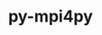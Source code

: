 ---
title: "py-mpi4py"
layout: cache
categories: [package, develop-2024-11-24]
meta: {"versions": ["3.1.6", "4.0.1"], "compilers": ["apple-clang@=15.0.0", "gcc@=11.1.0", "gcc@=11.4.0", "gcc@=13.2.0", "gcc@=9.4.0", "oneapi@=2024.2.1"], "oss": ["ubuntu20.04", "ubuntu22.04", "ubuntu24.04", "ventura"], "platforms": ["darwin", "linux"], "targets": ["aarch64", "neoverse_v1", "neoverse_v2", "ppc64le", "x86_64_v3"], "stacks": ["data-vis-sdk", "e4s", "e4s-neoverse-v2", "e4s-neoverse_v1", "e4s-oneapi", "e4s-power", "e4s-rocm-external", "ml-darwin-aarch64-mps", "ml-linux-aarch64-cpu", "ml-linux-aarch64-cuda", "ml-linux-x86_64-cpu", "ml-linux-x86_64-cuda", "root"], "num_specs": 28, "num_specs_by_stack": {"root": 28, "ml-darwin-aarch64-mps": 1, "e4s-power": 3, "data-vis-sdk": 1, "e4s-neoverse_v1": 4, "e4s-neoverse-v2": 3, "e4s": 3, "e4s-rocm-external": 1, "e4s-oneapi": 4, "ml-linux-aarch64-cpu": 2, "ml-linux-aarch64-cuda": 2, "ml-linux-x86_64-cpu": 2, "ml-linux-x86_64-cuda": 2}}
spec_details: [{"hash": "bfyjh44j5ejdx4gmdlkayfqad6e7nbht", "compiler": "apple-clang@=15.0.0", "versions": ["4.0.1"], "os": "ventura", "platform": "darwin", "target": "aarch64", "variants": ["build_system=python_pip"], "stacks": ["root", "ml-darwin-aarch64-mps"], "size": "-", "tarball": "https://binaries.spack.io/develop-2024-11-24/build_cache/darwin-ventura-aarch64/apple-clang-15.0.0/py-mpi4py-4.0.1/darwin-ventura-aarch64-apple-clang-15.0.0-py-mpi4py-4.0.1-bfyjh44j5ejdx4gmdlkayfqad6e7nbht.spack"}, {"hash": "vyj7lkck7feh4g4ig5v7b4xpyxyfyqz2", "compiler": "gcc@=9.4.0", "versions": ["4.0.1"], "os": "ubuntu20.04", "platform": "linux", "target": "ppc64le", "variants": ["build_system=python_pip"], "stacks": ["root", "e4s-power"], "size": "-", "tarball": "https://binaries.spack.io/develop-2024-11-24/build_cache/linux-ubuntu20.04-ppc64le/gcc-9.4.0/py-mpi4py-4.0.1/linux-ubuntu20.04-ppc64le-gcc-9.4.0-py-mpi4py-4.0.1-vyj7lkck7feh4g4ig5v7b4xpyxyfyqz2.spack"}, {"hash": "22dhrjlrqg3awjk5uxm57genzywhliuw", "compiler": "gcc@=9.4.0", "versions": ["4.0.1"], "os": "ubuntu20.04", "platform": "linux", "target": "ppc64le", "variants": ["build_system=python_pip"], "stacks": ["root", "e4s-power"], "size": "-", "tarball": "https://binaries.spack.io/develop-2024-11-24/build_cache/linux-ubuntu20.04-ppc64le/gcc-9.4.0/py-mpi4py-4.0.1/linux-ubuntu20.04-ppc64le-gcc-9.4.0-py-mpi4py-4.0.1-22dhrjlrqg3awjk5uxm57genzywhliuw.spack"}, {"hash": "ttp4y5nlxpvxd4lrst4msvwwjdwuoa4i", "compiler": "gcc@=9.4.0", "versions": ["4.0.1"], "os": "ubuntu20.04", "platform": "linux", "target": "ppc64le", "variants": ["build_system=python_pip"], "stacks": ["root", "e4s-power"], "size": "-", "tarball": "https://binaries.spack.io/develop-2024-11-24/build_cache/linux-ubuntu20.04-ppc64le/gcc-9.4.0/py-mpi4py-4.0.1/linux-ubuntu20.04-ppc64le-gcc-9.4.0-py-mpi4py-4.0.1-ttp4y5nlxpvxd4lrst4msvwwjdwuoa4i.spack"}, {"hash": "upqwtrxrhfrniuozvzwanedvyma7jrs6", "compiler": "gcc@=11.1.0", "versions": ["3.1.6"], "os": "ubuntu20.04", "platform": "linux", "target": "x86_64_v3", "variants": ["build_system=python_pip"], "stacks": ["root", "data-vis-sdk"], "size": "-", "tarball": "https://binaries.spack.io/develop-2024-11-24/build_cache/linux-ubuntu20.04-x86_64_v3/gcc-11.1.0/py-mpi4py-3.1.6/linux-ubuntu20.04-x86_64_v3-gcc-11.1.0-py-mpi4py-3.1.6-upqwtrxrhfrniuozvzwanedvyma7jrs6.spack"}, {"hash": "44flyv6t44sjbddytsrbrnveqnwxmboj", "compiler": "gcc@=11.4.0", "versions": ["4.0.1"], "os": "ubuntu22.04", "platform": "linux", "target": "neoverse_v1", "variants": ["build_system=python_pip"], "stacks": ["e4s-neoverse_v1", "root"], "size": "-", "tarball": "https://binaries.spack.io/develop-2024-11-24/build_cache/linux-ubuntu22.04-neoverse_v1/gcc-11.4.0/py-mpi4py-4.0.1/linux-ubuntu22.04-neoverse_v1-gcc-11.4.0-py-mpi4py-4.0.1-44flyv6t44sjbddytsrbrnveqnwxmboj.spack"}, {"hash": "lj6jdbqica6wr2iqy2pph7hruhrsbl7f", "compiler": "gcc@=11.4.0", "versions": ["4.0.1"], "os": "ubuntu22.04", "platform": "linux", "target": "neoverse_v1", "variants": ["build_system=python_pip"], "stacks": ["e4s-neoverse_v1", "root"], "size": "-", "tarball": "https://binaries.spack.io/develop-2024-11-24/build_cache/linux-ubuntu22.04-neoverse_v1/gcc-11.4.0/py-mpi4py-4.0.1/linux-ubuntu22.04-neoverse_v1-gcc-11.4.0-py-mpi4py-4.0.1-lj6jdbqica6wr2iqy2pph7hruhrsbl7f.spack"}, {"hash": "w74aurepyzd3krnv2cnzjquspgrwm7im", "compiler": "gcc@=11.4.0", "versions": ["4.0.1"], "os": "ubuntu22.04", "platform": "linux", "target": "neoverse_v1", "variants": ["build_system=python_pip"], "stacks": ["e4s-neoverse_v1", "root"], "size": "-", "tarball": "https://binaries.spack.io/develop-2024-11-24/build_cache/linux-ubuntu22.04-neoverse_v1/gcc-11.4.0/py-mpi4py-4.0.1/linux-ubuntu22.04-neoverse_v1-gcc-11.4.0-py-mpi4py-4.0.1-w74aurepyzd3krnv2cnzjquspgrwm7im.spack"}, {"hash": "7ksz4viytva3hb2mewv6ulug3ybprojd", "compiler": "gcc@=11.4.0", "versions": ["4.0.1"], "os": "ubuntu22.04", "platform": "linux", "target": "neoverse_v1", "variants": ["build_system=python_pip"], "stacks": ["e4s-neoverse_v1", "root"], "size": "-", "tarball": "https://binaries.spack.io/develop-2024-11-24/build_cache/linux-ubuntu22.04-neoverse_v1/gcc-11.4.0/py-mpi4py-4.0.1/linux-ubuntu22.04-neoverse_v1-gcc-11.4.0-py-mpi4py-4.0.1-7ksz4viytva3hb2mewv6ulug3ybprojd.spack"}, {"hash": "zwzrsoheg3hqqn2sjbubpcp4cw5cy4ld", "compiler": "gcc@=11.4.0", "versions": ["4.0.1"], "os": "ubuntu22.04", "platform": "linux", "target": "neoverse_v2", "variants": ["build_system=python_pip"], "stacks": ["root", "e4s-neoverse-v2"], "size": "-", "tarball": "https://binaries.spack.io/develop-2024-11-24/build_cache/linux-ubuntu22.04-neoverse_v2/gcc-11.4.0/py-mpi4py-4.0.1/linux-ubuntu22.04-neoverse_v2-gcc-11.4.0-py-mpi4py-4.0.1-zwzrsoheg3hqqn2sjbubpcp4cw5cy4ld.spack"}, {"hash": "zoh7f5pqddhlzw76zp47o3kowb4f4qkl", "compiler": "gcc@=11.4.0", "versions": ["4.0.1"], "os": "ubuntu22.04", "platform": "linux", "target": "neoverse_v2", "variants": ["build_system=python_pip"], "stacks": ["root", "e4s-neoverse-v2"], "size": "-", "tarball": "https://binaries.spack.io/develop-2024-11-24/build_cache/linux-ubuntu22.04-neoverse_v2/gcc-11.4.0/py-mpi4py-4.0.1/linux-ubuntu22.04-neoverse_v2-gcc-11.4.0-py-mpi4py-4.0.1-zoh7f5pqddhlzw76zp47o3kowb4f4qkl.spack"}, {"hash": "wwzbnwhyrtphru2ci5thhciv7m36rkqv", "compiler": "gcc@=11.4.0", "versions": ["4.0.1"], "os": "ubuntu22.04", "platform": "linux", "target": "neoverse_v2", "variants": ["build_system=python_pip"], "stacks": ["root", "e4s-neoverse-v2"], "size": "-", "tarball": "https://binaries.spack.io/develop-2024-11-24/build_cache/linux-ubuntu22.04-neoverse_v2/gcc-11.4.0/py-mpi4py-4.0.1/linux-ubuntu22.04-neoverse_v2-gcc-11.4.0-py-mpi4py-4.0.1-wwzbnwhyrtphru2ci5thhciv7m36rkqv.spack"}, {"hash": "arndwqsarksikiv7dfj7zcwk2appppf6", "compiler": "gcc@=11.4.0", "versions": ["4.0.1"], "os": "ubuntu22.04", "platform": "linux", "target": "x86_64_v3", "variants": ["build_system=python_pip"], "stacks": ["e4s", "root"], "size": "-", "tarball": "https://binaries.spack.io/develop-2024-11-24/build_cache/linux-ubuntu22.04-x86_64_v3/gcc-11.4.0/py-mpi4py-4.0.1/linux-ubuntu22.04-x86_64_v3-gcc-11.4.0-py-mpi4py-4.0.1-arndwqsarksikiv7dfj7zcwk2appppf6.spack"}, {"hash": "73ztudbisfobfz6w4lwoiqo37akmm2ai", "compiler": "gcc@=11.4.0", "versions": ["4.0.1"], "os": "ubuntu22.04", "platform": "linux", "target": "x86_64_v3", "variants": ["build_system=python_pip"], "stacks": ["e4s-rocm-external", "root"], "size": "-", "tarball": "https://binaries.spack.io/develop-2024-11-24/build_cache/linux-ubuntu22.04-x86_64_v3/gcc-11.4.0/py-mpi4py-4.0.1/linux-ubuntu22.04-x86_64_v3-gcc-11.4.0-py-mpi4py-4.0.1-73ztudbisfobfz6w4lwoiqo37akmm2ai.spack"}, {"hash": "sy5wfyrf5j2iore6cj4n76jg64jvcnuf", "compiler": "gcc@=11.4.0", "versions": ["4.0.1"], "os": "ubuntu22.04", "platform": "linux", "target": "x86_64_v3", "variants": ["build_system=python_pip"], "stacks": ["e4s", "root"], "size": "-", "tarball": "https://binaries.spack.io/develop-2024-11-24/build_cache/linux-ubuntu22.04-x86_64_v3/gcc-11.4.0/py-mpi4py-4.0.1/linux-ubuntu22.04-x86_64_v3-gcc-11.4.0-py-mpi4py-4.0.1-sy5wfyrf5j2iore6cj4n76jg64jvcnuf.spack"}, {"hash": "55y4syb3dia3autlvkz77mka6c43tnfb", "compiler": "gcc@=11.4.0", "versions": ["4.0.1"], "os": "ubuntu22.04", "platform": "linux", "target": "x86_64_v3", "variants": ["build_system=python_pip"], "stacks": ["e4s", "root"], "size": "-", "tarball": "https://binaries.spack.io/develop-2024-11-24/build_cache/linux-ubuntu22.04-x86_64_v3/gcc-11.4.0/py-mpi4py-4.0.1/linux-ubuntu22.04-x86_64_v3-gcc-11.4.0-py-mpi4py-4.0.1-55y4syb3dia3autlvkz77mka6c43tnfb.spack"}, {"hash": "duxu6uwtuhrajmiw7nqal2tbtbny4eqq", "compiler": "oneapi@=2024.2.1", "versions": ["4.0.1"], "os": "ubuntu22.04", "platform": "linux", "target": "x86_64_v3", "variants": ["build_system=python_pip"], "stacks": ["e4s-oneapi", "root"], "size": "-", "tarball": "https://binaries.spack.io/develop-2024-11-24/build_cache/linux-ubuntu22.04-x86_64_v3/oneapi-2024.2.1/py-mpi4py-4.0.1/linux-ubuntu22.04-x86_64_v3-oneapi-2024.2.1-py-mpi4py-4.0.1-duxu6uwtuhrajmiw7nqal2tbtbny4eqq.spack"}, {"hash": "foqkuxpa5c2ezvegjnc2k6dbixtj6qvy", "compiler": "oneapi@=2024.2.1", "versions": ["4.0.1"], "os": "ubuntu22.04", "platform": "linux", "target": "x86_64_v3", "variants": ["build_system=python_pip"], "stacks": ["e4s-oneapi", "root"], "size": "-", "tarball": "https://binaries.spack.io/develop-2024-11-24/build_cache/linux-ubuntu22.04-x86_64_v3/oneapi-2024.2.1/py-mpi4py-4.0.1/linux-ubuntu22.04-x86_64_v3-oneapi-2024.2.1-py-mpi4py-4.0.1-foqkuxpa5c2ezvegjnc2k6dbixtj6qvy.spack"}, {"hash": "gdfgv4vdb6nbt5qo5smwmscihwnv6ruh", "compiler": "oneapi@=2024.2.1", "versions": ["4.0.1"], "os": "ubuntu22.04", "platform": "linux", "target": "x86_64_v3", "variants": ["build_system=python_pip"], "stacks": ["e4s-oneapi", "root"], "size": "-", "tarball": "https://binaries.spack.io/develop-2024-11-24/build_cache/linux-ubuntu22.04-x86_64_v3/oneapi-2024.2.1/py-mpi4py-4.0.1/linux-ubuntu22.04-x86_64_v3-oneapi-2024.2.1-py-mpi4py-4.0.1-gdfgv4vdb6nbt5qo5smwmscihwnv6ruh.spack"}, {"hash": "rqvpawsxg6owid4o4y5auais7yojamkr", "compiler": "oneapi@=2024.2.1", "versions": ["4.0.1"], "os": "ubuntu22.04", "platform": "linux", "target": "x86_64_v3", "variants": ["build_system=python_pip"], "stacks": ["e4s-oneapi", "root"], "size": "-", "tarball": "https://binaries.spack.io/develop-2024-11-24/build_cache/linux-ubuntu22.04-x86_64_v3/oneapi-2024.2.1/py-mpi4py-4.0.1/linux-ubuntu22.04-x86_64_v3-oneapi-2024.2.1-py-mpi4py-4.0.1-rqvpawsxg6owid4o4y5auais7yojamkr.spack"}, {"hash": "s2qn5w2ozur7ggffyjf6kmwxsdeoycew", "compiler": "gcc@=13.2.0", "versions": ["4.0.1"], "os": "ubuntu24.04", "platform": "linux", "target": "aarch64", "variants": ["build_system=python_pip"], "stacks": ["root", "ml-linux-aarch64-cpu"], "size": "-", "tarball": "https://binaries.spack.io/develop-2024-11-24/build_cache/linux-ubuntu24.04-aarch64/gcc-13.2.0/py-mpi4py-4.0.1/linux-ubuntu24.04-aarch64-gcc-13.2.0-py-mpi4py-4.0.1-s2qn5w2ozur7ggffyjf6kmwxsdeoycew.spack"}, {"hash": "i6z3kbviffk2vvsovein4722ysj5lurw", "compiler": "gcc@=13.2.0", "versions": ["4.0.1"], "os": "ubuntu24.04", "platform": "linux", "target": "aarch64", "variants": ["build_system=python_pip"], "stacks": ["ml-linux-aarch64-cuda", "root"], "size": "-", "tarball": "https://binaries.spack.io/develop-2024-11-24/build_cache/linux-ubuntu24.04-aarch64/gcc-13.2.0/py-mpi4py-4.0.1/linux-ubuntu24.04-aarch64-gcc-13.2.0-py-mpi4py-4.0.1-i6z3kbviffk2vvsovein4722ysj5lurw.spack"}, {"hash": "6bymqwpkbou6p5p4bx3vxyqfaflt624z", "compiler": "gcc@=13.2.0", "versions": ["4.0.1"], "os": "ubuntu24.04", "platform": "linux", "target": "aarch64", "variants": ["build_system=python_pip"], "stacks": ["root", "ml-linux-aarch64-cpu"], "size": "-", "tarball": "https://binaries.spack.io/develop-2024-11-24/build_cache/linux-ubuntu24.04-aarch64/gcc-13.2.0/py-mpi4py-4.0.1/linux-ubuntu24.04-aarch64-gcc-13.2.0-py-mpi4py-4.0.1-6bymqwpkbou6p5p4bx3vxyqfaflt624z.spack"}, {"hash": "bg5onj5lasbhilrtpttr3ffnteatdmke", "compiler": "gcc@=13.2.0", "versions": ["4.0.1"], "os": "ubuntu24.04", "platform": "linux", "target": "aarch64", "variants": ["build_system=python_pip"], "stacks": ["ml-linux-aarch64-cuda", "root"], "size": "-", "tarball": "https://binaries.spack.io/develop-2024-11-24/build_cache/linux-ubuntu24.04-aarch64/gcc-13.2.0/py-mpi4py-4.0.1/linux-ubuntu24.04-aarch64-gcc-13.2.0-py-mpi4py-4.0.1-bg5onj5lasbhilrtpttr3ffnteatdmke.spack"}, {"hash": "5tqebk7z2yv6ydivif6bemacs2lpmztd", "compiler": "gcc@=13.2.0", "versions": ["4.0.1"], "os": "ubuntu24.04", "platform": "linux", "target": "x86_64_v3", "variants": ["build_system=python_pip"], "stacks": ["root", "ml-linux-x86_64-cpu"], "size": "-", "tarball": "https://binaries.spack.io/develop-2024-11-24/build_cache/linux-ubuntu24.04-x86_64_v3/gcc-13.2.0/py-mpi4py-4.0.1/linux-ubuntu24.04-x86_64_v3-gcc-13.2.0-py-mpi4py-4.0.1-5tqebk7z2yv6ydivif6bemacs2lpmztd.spack"}, {"hash": "ydthvtnuubiamitkkoh43fp2rm2t74dc", "compiler": "gcc@=13.2.0", "versions": ["4.0.1"], "os": "ubuntu24.04", "platform": "linux", "target": "x86_64_v3", "variants": ["build_system=python_pip"], "stacks": ["root", "ml-linux-x86_64-cpu"], "size": "-", "tarball": "https://binaries.spack.io/develop-2024-11-24/build_cache/linux-ubuntu24.04-x86_64_v3/gcc-13.2.0/py-mpi4py-4.0.1/linux-ubuntu24.04-x86_64_v3-gcc-13.2.0-py-mpi4py-4.0.1-ydthvtnuubiamitkkoh43fp2rm2t74dc.spack"}, {"hash": "c2w34mkryhsudt4wduj3lqvssrz2nmzz", "compiler": "gcc@=13.2.0", "versions": ["4.0.1"], "os": "ubuntu24.04", "platform": "linux", "target": "x86_64_v3", "variants": ["build_system=python_pip"], "stacks": ["root", "ml-linux-x86_64-cuda"], "size": "-", "tarball": "https://binaries.spack.io/develop-2024-11-24/build_cache/linux-ubuntu24.04-x86_64_v3/gcc-13.2.0/py-mpi4py-4.0.1/linux-ubuntu24.04-x86_64_v3-gcc-13.2.0-py-mpi4py-4.0.1-c2w34mkryhsudt4wduj3lqvssrz2nmzz.spack"}, {"hash": "mdb2lkfkpdidu5bg56l7hu7oxz3rb34c", "compiler": "gcc@=13.2.0", "versions": ["4.0.1"], "os": "ubuntu24.04", "platform": "linux", "target": "x86_64_v3", "variants": ["build_system=python_pip"], "stacks": ["root", "ml-linux-x86_64-cuda"], "size": "-", "tarball": "https://binaries.spack.io/develop-2024-11-24/build_cache/linux-ubuntu24.04-x86_64_v3/gcc-13.2.0/py-mpi4py-4.0.1/linux-ubuntu24.04-x86_64_v3-gcc-13.2.0-py-mpi4py-4.0.1-mdb2lkfkpdidu5bg56l7hu7oxz3rb34c.spack"}]
---
